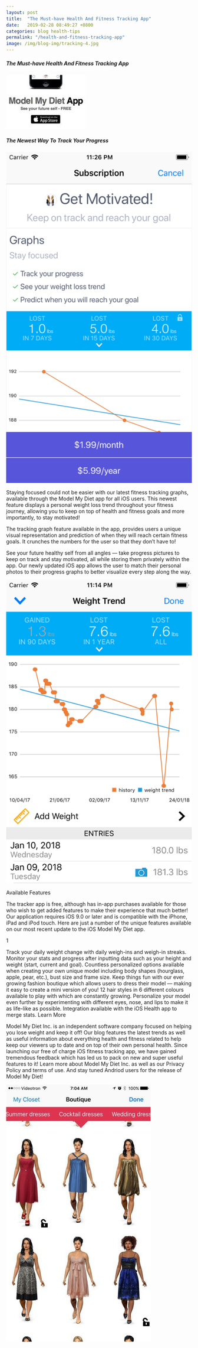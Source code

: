 ```yaml
---
layout: post
title:  "The Must-have Health And Fitness Tracking App"
date:   2019-02-28 08:49:27 +0800
categories: blog health-tips
permalink: "/health-and-fitness-tracking-app"
image: /img/blog-img/tracking-4.jpg
---
```



##### The Must-have Health And Fitness Tracking App

![image](/img/blog-img/tracking-1.jpg "image-1")

##### The Newest Way To Track Your Progress

![image](/img/blog-img/tracking-2.png "image-2")

Staying focused could not be easier with our latest fitness tracking graphs, available through the Model My Diet app for all iOS users. This newest feature displays a personal weight loss trend throughout your fitness journey, allowing you to keep on top of health and fitness goals and more importantly, to stay motivated!

The tracking graph feature available in the app, provides users a unique visual representation and prediction of when they will reach certain fitness goals. It crunches the numbers for the user so that they don’t have to!

See your future healthy self from all angles –– take progress pictures to keep on track and stay motivated, all while storing them privately within the app. Our newly updated iOS app allows the user to match their personal photos to their progress graphs to better visualize every step along the way.



![image](/img/blog-img/tracking-3.png "image-3")

Available Features

The tracker app is free, although has in-app purchases available for those who wish to get added features to make their experience that much better! Our application requires iOS 9.0 or later and is compatible with the iPhone, iPad and iPod touch. Here are just a number of the unique features available on our most recent update to the iOS Model My Diet app.

1

Track your daily weight change with daily weigh-ins and weigh-in streaks.
Monitor your stats and progress after inputting data such as your height and weight (start, current and goal).
Countless personalized options available when creating your own unique model including body shapes (hourglass, apple, pear, etc.), bust size and frame size.
Keep things fun with our ever growing fashion boutique which allows users to dress their model –– making it easy to create a mini version of you!
12 hair styles in 6 different colours available to play with which are constantly growing.
Personalize your model even further by experimenting with different eyes, nose, and lips to make it as life-like as possible.
Integration available with the iOS Health app to merge stats.
Learn More

Model My Diet Inc. is an independent software company focused on helping you lose weight and keep it off! Our blog features the latest trends as well as useful information about everything health and fitness related to help keep our viewers up to date and on top of their own personal health. Since launching our free of charge iOS fitness tracking app, we have gained tremendous feedback which has led us to pack on new and super useful features to it! Learn more about Model My Diet Inc. as well as our Privacy Policy and terms of use. And stay tuned Andriod users for the release of Model My Diet!

![image](/img/blog-img/tracking-4.jpg "image-4")
